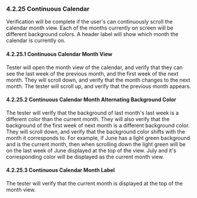 ### 4.2.25 Continuous Calendar

Verification will be complete if the user's can continuously scroll the calendar month view. Each of the months currently on screen will be different background colors. A header label will show which month the calendar is currently on.

#### 4.2.25.1 Continuous Calendar Month View

Tester will open the month view of the calendar, and verify that they can see the last week of the previous month, and the first week of the next month. They will scroll down, and verify that the month changes to the next month. The tester will scroll up, and verify that the previous month appears.

#### 4.2.25.2 Continuous Calendar Month Alternating Background Color

The tester will verify that the background of last month's last week is a different color than the current month. They will also verify that the background of the first week of next month is a different background color. They will scroll down, and verify that the background color shifts with the month it corresponds to. For example, if June has a light green background and is the current month, then when scrolling down the light green will be on the last week of June displayed at the top of the view. July and it's corresponding color will be displayed as the current month view.

#### 4.2.25.3 Continuous Calendar Month Label
The tester will verify that the current month is displayed at the top of the month view.
